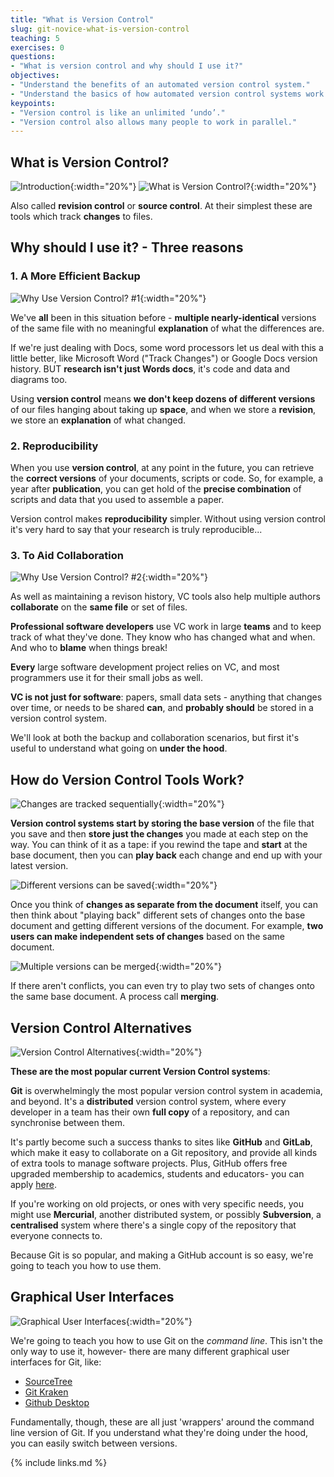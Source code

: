 ```yaml
---
title: "What is Version Control"
slug: git-novice-what-is-version-control
teaching: 5
exercises: 0
questions:
- "What is version control and why should I use it?"
objectives:
- "Understand the benefits of an automated version control system."
- "Understand the basics of how automated version control systems work."
keypoints:
- "Version control is like an unlimited ‘undo’."
- "Version control also allows many people to work in parallel."
---
```


## What is Version Control? ##

![Introduction](../fig/slides/01-background/0_introduction.png){:width="20%"}
![What is Version Control?](../fig/slides/01-background/1_what_does_it_do.png){:width="20%"}

Also called **revision control** or **source control**.  At their simplest these are tools which track **changes** to files.
## Why should I use it? - Three reasons ##

### 1. A More Efficient Backup ###

![Why Use Version Control? #1](../fig/slides/01-background/2_why_use.png){:width="20%"}

We've **all** been in this situation before -  **multiple nearly-identical** versions of the same file with no meaningful **explanation** of what the differences are.

If we're just dealing with Docs, some word processors let us deal with this a little better, like Microsoft Word ("Track Changes") or Google Docs version history. BUT **research isn't just Words docs**, it's code and data and diagrams too.

Using **version control** means **we don't keep dozens of different versions** of our files hanging about taking up **space**, and when we store a **revision**, we store an **explanation** of what changed.

### 2. Reproducibility ###

When you use  **version control**, at any point in the future, you can retrieve the **correct versions** of your documents, scripts or code.  So, for example, a year after **publication**, you can get hold of the **precise combination** of scripts and data that you used to assemble a paper.

Version control makes **reproducibility** simpler. Without using version control it's very hard to say that your research is truly reproducible...


### 3. To Aid Collaboration ###

![Why Use Version Control? #2](../fig/slides/01-background/4_why_teamwork.png){:width="20%"}

As well as maintaining a revison history, VC tools also help multiple authors **collaborate** on the **same file** or set of files.

 **Professional software developers** use VC work in large **teams** and to keep track of what they've done.  They know who has changed what and when.  And who to **blame** when things break!

**Every** large software development project relies on VC, and most programmers use it for their small jobs as well.

**VC is not just for software**: papers, small data sets -  anything that changes over time, or needs to be shared **can**, and **probably should** be stored in a version control system.

We'll look at both the backup and collaboration scenarios, but first it's useful to understand what going on **under the hood**.

## How do Version Control Tools Work? ##

![Changes are tracked sequentially](../fig/slides/01-background/5_track_changes.png){:width="20%"}

**Version control systems start by storing the base version** of the file that you save and then **store just the changes** you made at each step on the way. You can think of it as a tape: if you rewind the tape and **start** at the base document, then you can **play back** each change and end up with your latest version.


![Different versions can be saved](../fig/slides/01-background/6_different_versions.png){:width="20%"}

Once you think of **changes as separate from the document** itself, you can then think about "playing back" different sets of changes onto the base document and getting different versions of the document. For example, **two users can make independent sets of changes** based on the same document.

![Multiple versions can be merged](../fig/slides/01-background/7_merge.png){:width="20%"}

If there aren't conflicts, you can even try to play two sets of changes onto the same base document.  A process call **merging**.


## Version Control Alternatives ##

![Version Control Alternatives](../fig/slides/01-background/8_alternatives.png){:width="20%"}

**These are the most popular current Version Control systems**:

**Git** is overwhelmingly the most popular version control system in academia, and beyond.
It's a **distributed** version control system, where every developer in a team has their own **full copy** of a repository, and can synchronise between them.

It's partly become such a success thanks to sites like **GitHub** and **GitLab**, which make it easy to collaborate on a Git repository,
and provide all kinds of extra tools to manage software projects.
Plus, GitHub offers free upgraded membership to academics, students and educators-
you can apply [here](https://docs.github.com/en/education/explore-the-benefits-of-teaching-and-learning-with-github-education/apply-for-an-educator-or-researcher-discount).

If you're working on old projects, or ones with very specific needs, you might use **Mercurial**, another distributed system,
or possibly **Subversion**, a **centralised** system where there's a single copy of the repository that everyone connects to.

Because Git is so popular, and making a GitHub account is so easy, we're going to teach you how to use them.

## Graphical User Interfaces ##

![Graphical User Interfaces](../fig/slides/01-background/9_guis.png){:width="20%"}

We're going to teach you how to use Git on the *command line*. This isn't the only way to use it, however- there are many different graphical user interfaces for Git, like:

* [SourceTree](https://www.sourcetreeapp.com/)
* [Git Kraken](https://www.gitkraken.com/)
* [Github Desktop](https://desktop.github.com/)

Fundamentally, though, these are all just 'wrappers' around the command line version of Git.
If you understand what they're doing under the hood, you can easily switch between versions.

{% include links.md %}
